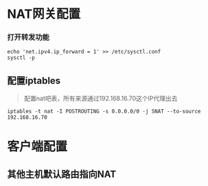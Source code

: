 
# NAT网关配置
### 打开转发功能
```
echo 'net.ipv4.ip_forward = 1' >> /etc/sysctl.conf
sysctl -p
````
## 配置iptables

> 配置nat吧表，所有来源通过192.168.16.70这个IP代理出去
```
iptables -t nat -I POSTROUTING -s 0.0.0.0/0 -j SNAT --to-source 192.168.16.70
```

# 客户端配置
## 其他主机默认路由指向NAT
```

```